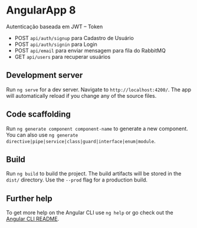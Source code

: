 # AngularApp 8

Autenticação baseada em JWT – Token
- POST `api/auth/signup` para Cadastro de Usuário
- POST `api/auth/signin` para Login
- POST `api/email` para enviar mensagem para fila do RabbitMQ
- GET `api/users` para recuperar usuários

## Development server

Run `ng serve` for a dev server. Navigate to `http://localhost:4200/`. The app will automatically reload if you change any of the source files.

## Code scaffolding

Run `ng generate component component-name` to generate a new component. You can also use `ng generate directive|pipe|service|class|guard|interface|enum|module`.

## Build

Run `ng build` to build the project. The build artifacts will be stored in the `dist/` directory. Use the `--prod` flag for a production build.

## Further help

To get more help on the Angular CLI use `ng help` or go check out the [Angular CLI README](https://github.com/angular/angular-cli/blob/master/README.md).
